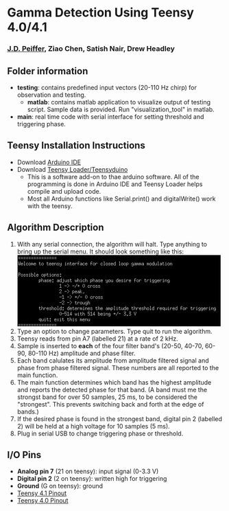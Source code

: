 # Gamma Detection Using Teensy 4.0/4.1
### [J.D. Peiffer](mailto:jdp6n8@mail.missouri.edu), Ziao Chen, Satish Nair, Drew Headley

## Folder information
* __testing__: contains predefined input vectors (20-110 Hz chirp) for observation and testing.
    * __matlab__: contains matlab application to visualize output of testing script. Sample data is provided. Run "visualization_tool" in matlab.
* __main__: real time code with serial interface for setting threshold and triggering phase.
## Teensy Installation Instructions
* Download [Arduino IDE](https://www.arduino.cc/en/software)
* Download [Teensy Loader/Teensyduino](https://www.pjrc.com/teensy/loader.html)
    * This is a software add-on to thae arduino software. All of the programming is done in Arduino IDE and Teensy Loader helps compile and upload code.
    * Most all Arduino functions like Serial.print() and digitalWrite() work with the teensy.

## Algorithm Description
1. With any serial connection, the algorithm will halt. Type anything to bring up the serial menu. It should look something like this:  
![Serial Menu](./.images/UI.png)
2. Type an option to change parameters. Type quit to run the algorithm.
3. Teensy reads from pin A7 (labelled 21) at a rate of 2 kHz.
4. Sample is inserted to __each__ of the four filter band's (20-50, 40-70, 60-90, 80-110 Hz) amplitude and phase filter.
5. Each band calulates its amplitude from amplitude filtered signal and phase from phase filtered signal. These numbers are all reported to the main function. 
6. The main function determines which band has the highest amplitude and reports the detected phase for that band. (A band must me the strongst band for over 50 samples, 25 ms, to be considered the "strongest". This prevents switching back and forth at the edge of bands.)
 7. If the desired phase is found in the strongest band, digital pin 2 (labelled 2) will be held at a high voltage for 10 samples (5 ms).
 8. Plug in serial USB to change triggering phase or threshold.
## I/O Pins
* __Analog pin 7__ (21 on teensy): input signal (0-3.3 V)
* __Digital pin 2__ (2 on teensy): written high for triggering 
* __Ground__ (G on teensy): ground
* [Teensy 4.1 Pinout](https://www.pjrc.com/teensy/card11a_rev2_web.pdf)
* [Teensy 4.0 Pinout](https://www.pjrc.com/teensy/card10a_rev2_web.pdf)